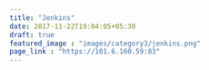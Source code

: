 ```yaml
---
title: "Jenkins"
date: 2017-11-22T19:04:05+05:30
draft: true
featured_image : "images/category3/jenkins.png"
page_link : "https://101.6.160.59:83"
---
```


